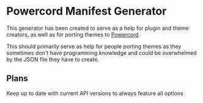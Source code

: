 # Powercord Manifest Generator

This generator has been created to serve as a help for plugin and theme creators, as well as for porting themes to [Powercord](https://powercord.dev/). 

This should primarily serve as help for people porting themes as they sometimes don't have programming knowledge and could be overwhelmed by the JSON file they have to create.

## Plans
Keep up to date with current API versions to always feature all options
